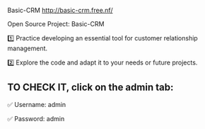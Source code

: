 Basic-CRM
http://basic-crm.free.nf/

Open Source Project: Basic-CRM

1️⃣ Practice developing an essential tool for customer relationship management.

2️⃣ Explore the code and adapt it to your needs or future projects.

## TO CHECK IT, click on the admin tab:

✅ Username: admin

✅ Password: admin
